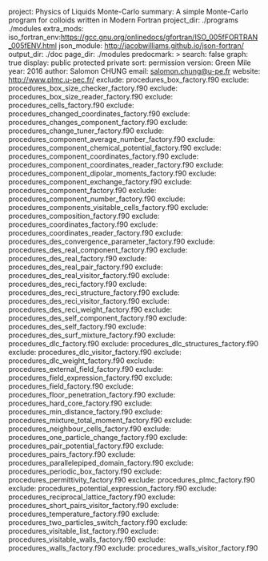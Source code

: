 project: Physics of Liquids Monte-Carlo
summary: A simple Monte-Carlo program for colloids written in Modern Fortran
project_dir: ./programs
    ./modules
extra_mods: iso_fortran_env:https://gcc.gnu.org/onlinedocs/gfortran/ISO_005fFORTRAN_005fENV.html
    json_module: http://jacobwilliams.github.io/json-fortran/
output_dir: ./doc
page_dir: ./modules
predocmark: >
search: false
graph: true
display: public
    protected
    private
sort: permission
version: Green Mile
year: 2016
author: Salomon CHUNG
email: salomon.chung@u-pe.fr
website: http://www.plmc.u-pec.fr/
exclude: procedures_box_factory.f90
exclude: procedures_box_size_checker_factory.f90
exclude: procedures_box_size_reader_factory.f90
exclude: procedures_cells_factory.f90
exclude: procedures_changed_coordinates_factory.f90
exclude: procedures_changes_component_factory.f90
exclude: procedures_change_tuner_factory.f90
exclude: procedures_component_average_number_factory.f90
exclude: procedures_component_chemical_potential_factory.f90
exclude: procedures_component_coordinates_factory.f90
exclude: procedures_component_coordinates_reader_factory.f90
exclude: procedures_component_dipolar_moments_factory.f90
exclude: procedures_component_exchange_factory.f90
exclude: procedures_component_factory.f90
exclude: procedures_component_number_factory.f90
exclude: procedures_components_visitable_cells_factory.f90
exclude: procedures_composition_factory.f90
exclude: procedures_coordinates_factory.f90
exclude: procedures_coordinates_reader_factory.f90
exclude: procedures_des_convergence_parameter_factory.f90
exclude: procedures_des_real_component_factory.f90
exclude: procedures_des_real_factory.f90
exclude: procedures_des_real_pair_factory.f90
exclude: procedures_des_real_visitor_factory.f90
exclude: procedures_des_reci_factory.f90
exclude: procedures_des_reci_structure_factory.f90
exclude: procedures_des_reci_visitor_factory.f90
exclude: procedures_des_reci_weight_factory.f90
exclude: procedures_des_self_component_factory.f90
exclude: procedures_des_self_factory.f90
exclude: procedures_des_surf_mixture_factory.f90
exclude: procedures_dlc_factory.f90
exclude: procedures_dlc_structures_factory.f90
exclude: procedures_dlc_visitor_factory.f90
exclude: procedures_dlc_weight_factory.f90
exclude: procedures_external_field_factory.f90
exclude: procedures_field_expression_factory.f90
exclude: procedures_field_factory.f90
exclude: procedures_floor_penetration_factory.f90
exclude: procedures_hard_core_factory.f90
exclude: procedures_min_distance_factory.f90
exclude: procedures_mixture_total_moment_factory.f90
exclude: procedures_neighbour_cells_factory.f90
exclude: procedures_one_particle_change_factory.f90
exclude: procedures_pair_potential_factory.f90
exclude: procedures_pairs_factory.f90
exclude: procedures_parallelepiped_domain_factory.f90
exclude: procedures_periodic_box_factory.f90
exclude: procedures_permittivity_factory.f90
exclude: procedures_plmc_factory.f90
exclude: procedures_potential_expression_factory.f90
exclude: procedures_reciprocal_lattice_factory.f90
exclude: procedures_short_pairs_visitor_factory.f90
exclude: procedures_temperature_factory.f90
exclude: procedures_two_particles_switch_factory.f90
exclude: procedures_visitable_list_factory.f90
exclude: procedures_visitable_walls_factory.f90
exclude: procedures_walls_factory.f90
exclude: procedures_walls_visitor_factory.f90
